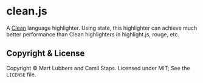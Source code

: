 # clean.js

A [Clean][] language highlighter. Using state, this highlighter can achieve
much better performance than Clean highlighters in highlight.js, rouge, etc.

## Copyright &amp; License
Copyright &copy; Mart Lubbers and Camil Staps.
Licensed under MIT; See the `LICENSE` file.

[Clean]: http://clean.cs.ru.nl
